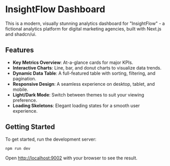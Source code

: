 # InsightFlow Dashboard

This is a modern, visually stunning analytics dashboard for "InsightFlow" - a fictional analytics platform for digital marketing agencies, built with Next.js and shadcn/ui.

## Features

- **Key Metrics Overview**: At-a-glance cards for major KPIs.
- **Interactive Charts**: Line, bar, and donut charts to visualize data trends.
- **Dynamic Data Table**: A full-featured table with sorting, filtering, and pagination.
- **Responsive Design**: A seamless experience on desktop, tablet, and mobile.
- **Light/Dark Mode**: Switch between themes to suit your viewing preference.
- **Loading Skeletons**: Elegant loading states for a smooth user experience.

## Getting Started

To get started, run the development server:

```bash
npm run dev
```

Open [http://localhost:9002](http://localhost:9002) with your browser to see the result.
